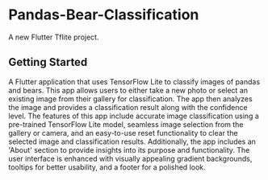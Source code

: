 # Pandas-Bear-Classification

A new Flutter Tflite project.

## Getting Started

A Flutter application that uses TensorFlow Lite to classify images of pandas and bears. This app allows users to either take a new photo or select an existing image from their gallery for classification. The app then analyzes the image and provides a classification result along with the confidence level. The features of this app include accurate image classification using a pre-trained TensorFlow Lite model, seamless image selection from the gallery or camera, and an easy-to-use reset functionality to clear the selected image and classification results. Additionally, the app includes an 'About' section to provide insights into its purpose and functionality. The user interface is enhanced with visually appealing gradient backgrounds, tooltips for better usability, and a footer for a polished look.
